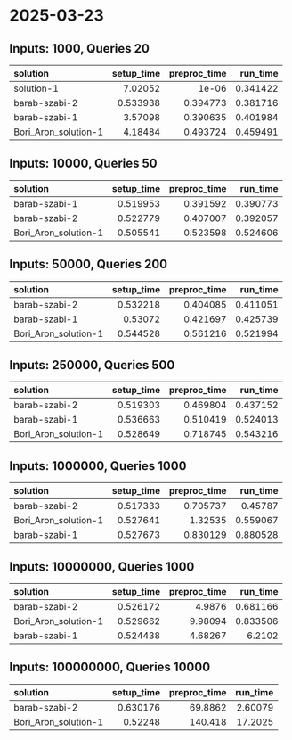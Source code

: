 # 2025-03-23

## Inputs: 1000, Queries 20

| solution             |   setup_time |   preproc_time |   run_time |
|:---------------------|-------------:|---------------:|-----------:|
| solution-1           |     7.02052  |       1e-06    |   0.341422 |
| barab-szabi-2        |     0.533938 |       0.394773 |   0.381716 |
| barab-szabi-1        |     3.57098  |       0.390635 |   0.401984 |
| Bori_Aron_solution-1 |     4.18484  |       0.493724 |   0.459491 |

## Inputs: 10000, Queries 50

| solution             |   setup_time |   preproc_time |   run_time |
|:---------------------|-------------:|---------------:|-----------:|
| barab-szabi-1        |     0.519953 |       0.391592 |   0.390773 |
| barab-szabi-2        |     0.522779 |       0.407007 |   0.392057 |
| Bori_Aron_solution-1 |     0.505541 |       0.523598 |   0.524606 |

## Inputs: 50000, Queries 200

| solution             |   setup_time |   preproc_time |   run_time |
|:---------------------|-------------:|---------------:|-----------:|
| barab-szabi-2        |     0.532218 |       0.404085 |   0.411051 |
| barab-szabi-1        |     0.53072  |       0.421697 |   0.425739 |
| Bori_Aron_solution-1 |     0.544528 |       0.561216 |   0.521994 |

## Inputs: 250000, Queries 500

| solution             |   setup_time |   preproc_time |   run_time |
|:---------------------|-------------:|---------------:|-----------:|
| barab-szabi-2        |     0.519303 |       0.469804 |   0.437152 |
| barab-szabi-1        |     0.536663 |       0.510419 |   0.524013 |
| Bori_Aron_solution-1 |     0.528649 |       0.718745 |   0.543216 |

## Inputs: 1000000, Queries 1000

| solution             |   setup_time |   preproc_time |   run_time |
|:---------------------|-------------:|---------------:|-----------:|
| barab-szabi-2        |     0.517333 |       0.705737 |   0.45787  |
| Bori_Aron_solution-1 |     0.527641 |       1.32535  |   0.559067 |
| barab-szabi-1        |     0.527673 |       0.830129 |   0.880528 |

## Inputs: 10000000, Queries 1000

| solution             |   setup_time |   preproc_time |   run_time |
|:---------------------|-------------:|---------------:|-----------:|
| barab-szabi-2        |     0.526172 |        4.9876  |   0.681166 |
| Bori_Aron_solution-1 |     0.529662 |        9.98094 |   0.833506 |
| barab-szabi-1        |     0.524438 |        4.68267 |   6.2102   |

## Inputs: 100000000, Queries 10000

| solution             |   setup_time |   preproc_time |   run_time |
|:---------------------|-------------:|---------------:|-----------:|
| barab-szabi-2        |     0.630176 |        69.8862 |    2.60079 |
| Bori_Aron_solution-1 |     0.52248  |       140.418  |   17.2025  |